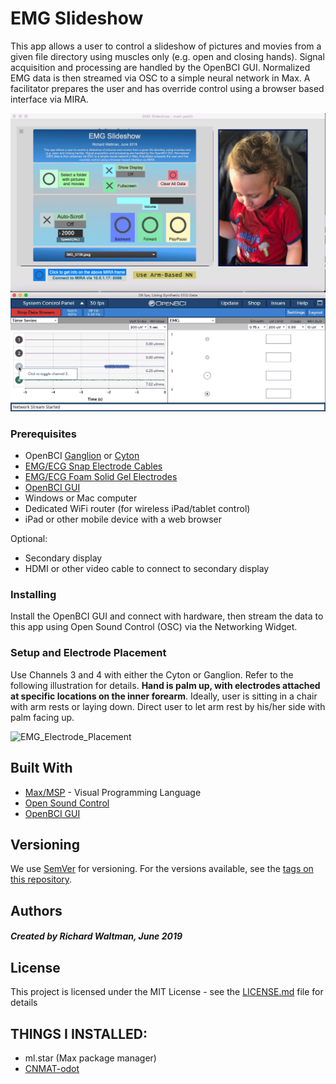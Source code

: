 # EMG Slideshow

This app allows a user to control a slideshow of pictures and movies from a given file directory using muscles only (e.g. open and closing hands). Signal acquisition and processing are handled by the OpenBCI GUI. Normalized EMG data is then streamed via OSC to a simple neural network in Max. A facilitator prepares the user and has override control using a browser based interface via MIRA.

![EMG_Slideshow_Screenshot_Mac](images/emg_slideshow_alpha-screenshot.png)

### Prerequisites

- OpenBCI [Ganglion](https://shop.openbci.com/collections/frontpage/products/ganglion-board) or [Cyton](https://shop.openbci.com/collections/frontpage/products/cyton-biosensing-board-8-channel)
- [EMG/ECG Snap Electrode Cables](https://shop.openbci.com/collections/frontpage/products/emg-ecg-snap-electrode-cables)
- [EMG/ECG Foam Solid Gel Electrodes](https://shop.openbci.com/collections/frontpage/products/skintact-f301-pediatric-foam-solid-gel-electrodes-30-pack)
- [OpenBCI GUI](https://openbci.com/downloads)
- Windows or Mac computer
- Dedicated WiFi router (for wireless iPad/tablet control)
- iPad or other mobile device with a web browser

Optional:
- Secondary display
- HDMI or other video cable to connect to secondary display

### Installing

Install the OpenBCI GUI and connect with hardware, then stream the data to this app using Open Sound Control (OSC) via the Networking Widget.

### Setup and Electrode Placement
Use Channels 3 and 4 with either the Cyton or Ganglion. Refer to the following illustration for details. **Hand is palm up, with electrodes attached at specific locations on the inner forearm**. Ideally, user is sitting in a chair with arm rests or laying down. Direct user to let arm rest by his/her side with palm facing up.

![EMG_Electrode_Placement](images/OpenBCI_EMG_Slideshow-Electrode_Placement.jp2)

## Built With

* [Max/MSP](https://cycling74.com/) - Visual Programming Language
* [Open Sound Control](http://opensoundcontrol.org/introduction-osc)
* [OpenBCI GUI](https://openbci.com/downloads)


## Versioning

We use [SemVer](http://semver.org/) for versioning. For the versions available, see the [tags on this repository](https://github.com/retiutut/emg_slideshow/tags). 

## Authors

##### Created by Richard Waltman, June 2019

## License

This project is licensed under the MIT License - see the [LICENSE.md](LICENSE.md) file for details

## THINGS I INSTALLED:
* ml.star (Max package manager)
* [CNMAT-odot](https://github.com/CNMAT/CNMAT-odot/releases)
